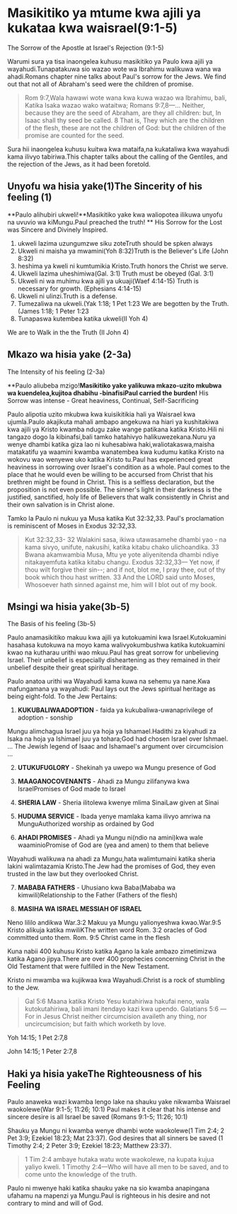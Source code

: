 # Masikitiko ya mtume kwa ajili ya kukataa kwa waisrael(9:1-5)

The Sorrow of the Apostle at Israel's Rejection (9:1-5)

Warumi sura ya tisa inaongelea kuhusu masikitiko ya Paulo kwa ajili ya wayahudi.Tunapatakuwa sio wazao wote wa Ibrahimu walikuwa wana wa ahadi.Romans chapter nine talks about Paul&apos;s sorrow for the Jews. We find out that not all of Abraham&apos;s seed were the children of promise. 

> Rom 9:7,Wala hawawi wote wana kwa kuwa wazao wa Ibrahimu, bali, Katika Isaka wazao wako wataitwa;
Romans 9:7,8&mdash;&hellip; Neither, because they are the seed of Abraham, are they all children: but, In Isaac shall thy seed be called. 8 That is, They which are the children of the flesh, these are not the children of God: but the children of the promise are counted for the seed.

Sura hii inaongelea kuhusu kuitwa kwa mataifa,na kukataliwa kwa wayahudi kama ilivyo tabiriwa.This chapter talks about the calling of the Gentiles, and the rejection of the Jews, as it had been foretold.

## Unyofu wa hisia yake(1)The Sincerity of his feeling (1)

**Paulo alihubiri ukweli!**Masikitiko yake kwa waliopotea ilikuwa unyofu na uvuvio wa kiMungu.Paul preached the truth! ** His Sorrow for the Lost was Sincere and Divinely Inspired.

1. ukweli lazima uzungumzwe siku zoteTruth should be spken always
2. Ukweli ni maisha ya mwamini(Yoh 8:32)Truth is the Believer's Life (John 8:32)
3. heshima ya kweli ni kumtumikia Kristo.Truth honors the Christ we serve.
4. Ukweli lazima uheshimiwa(Gal. 3:1)
Truth must be obeyed (Gal. 3:1)
5. Ukweli ni wa muhimu kwa ajili ya ukuaji(Waef 4:14-15)
Truth is necessary for growth. (Ephesians 4:14-15)
6. Ukweli ni ulinzi.Truth is a defense.
7. Tumezaliwa na ukweli.(Yak 1:18; 1 Pet 1:23
We are begotten by the Truth. (James 1:18; 1 Peter 1:23
8. Tunapaswa kutembea katika ukweli(II Yoh 4)

We are to Walk in the the Truth (II John 4)

## Mkazo wa hisia yake (2-3a)
The Intensity of his feeling (2-3a)

**Paulo aliubeba mzigo!**Masikitiko yake yalikuwa mkazo-uzito mkubwa wa kuendelea,kujitoa dhabihu -binafisiPaul carried the burden!** His Sorrow was intense - Great heaviness, Continual, Self-Sacrificing

Paulo alipotia uzito mkubwa kwa kuisikitikia hali ya Waisrael kwa ujumla.Paulo akajikuta mahali ambapo angekuwa na hiari ya kushitakiwa kwa ajili ya Kristo kwamba ndugu zake wange patikana katika Kristo.Hili ni tangazo dogo la kibinafsi,bali tamko hatahivyo halikuwezekana.Nuru ya wenye dhambi katika giza lao ni kuhesabiwa haki,waliotakaswa,maisha matakatifu ya waamini kwamba wanatembea kwa kudumu katika Kristo na wokovu wao wenyewe uko katika Kristo tu.Paul has experienced great heaviness in sorrowing over Israel&apos;s condition as a whole. Paul comes to the place that he would even be willing to be accursed from Christ that his brethren might be found in Christ. This is a selfless declaration, but the proposition is not even possible. The sinner&apos;s light in their darkness is the justified, sanctified, holy life of Believers that walk consistently in Christ and their own salvation is in Christ alone. 

Tamko la Paulo ni nukuu ya Musa katika Kut 32:32,33.
Paul&apos;s proclamation is reminiscent of Moses in Exodus 32:32,33.

> Kut 32:32,33- 32 Walakini sasa, ikiwa utawasamehe dhambi yao - na kama sivyo, unifute, nakusihi, katika kitabu chako ulichoandika.
 33 Bwana akamwambia Musa, Mtu ye yote aliyenitenda dhambi ndiye nitakayemfuta katika kitabu changu.
Exodus 32:32,33&mdash; Yet now, if thou wilt forgive their sin--; and if not, blot me, I pray thee, out of thy book which thou hast written. 33 And the LORD said unto Moses, Whosoever hath sinned against me, him will I blot out of my book.

## Msingi wa hisia yake(3b-5)
The Basis of his feeling (3b-5)

Paulo anamasikitiko makuu kwa ajili ya kutokuamini kwa Israel.Kutokuamini hasahasa kutokuwa na moyo kama walivyokumbushwa katika kutokuamini kwao na kutharau urithi wao mkuu.Paul has great sorrow for unbelieving Israel. Their unbelief is especially disheartening as they remained in their unbelief despite their great spiritual heritage. 

Paulo anatoa urithi wa Wayahudi kama kuwa na sehemu ya nane.Kwa mafungamana ya wayahudi:
Paul lays out the Jews spiritual heritage as being eight-fold. To the Jew Pertains:

1. **KUKUBALIWAADOPTION** - faida ya kukubaliwa-uwanaprivilege of adoption - sonship 

Mungu alimchagua Israel juu ya hoja ya Ishamael.Hadithi za kiyahudi za Isaka na hoja ya Ishimael juu ya tohara;God had chosen Israel over Ishmael. &hellip; The Jewish legend of Isaac and Ishamael's argument over circumcision &hellip;

2. **UTUKUFUGLORY** - Shekinah ya uwepo wa Mungu presence of God

3. **MAAGANOCOVENANTS** - Ahadi za Mungu zilifanywa kwa IsraelPromises of God made to Israel

4. **SHERIA LAW** - Sheria ilitolewa kwenye mlima SinaiLaw given at Sinai

5. **HUDUMA SERVICE** - Ibada yenye mamlaka kama ilivyo amriwa na MunguAuthorized worship as ordained by God

6. **AHADI PROMISES** - Ahadi ya Mungu ni(ndio na amini)kwa wale waaminioPromise of God are (yea and amen) to them that believe

Wayahudi walikuwa na ahadi za Mungu,hata walimtumaini katika sheria lakini walimtazamia Kristo.The Jew had the promises of God, they even trusted in the law but they overlooked Christ.

7. **MABABA FATHERS** - Uhusiano kwa Baba(Mababa wa kimwili)Relationship to the Father (Fathers of the flesh)

8. **MASIHA WA ISRAEL MESSIAH OF ISRAEL**

Neno lililo andikwa War.3:2 Makuu ya Mungu yalionyeshwa kwao.War.9:5 Kristo alikuja katika mwiliKThe written word Rom. 3:2 oracles of God committed unto them. Rom. 9:5 Christ came in the flesh

Kuna nabii 400 kuhusu Kristo katika Agano la kale ambazo zimetimizwa katika Agano jipya.There are over 400 prophecies concerning Christ in the Old Testament that were fulfilled in the New Testament.

Kristo ni mwamba wa kujikwaa kwa Wayahudi.Christ is a rock of stumbling to the Jew.

>Gal 5:6  Maana katika Kristo Yesu kutahiriwa hakufai neno, wala kutokutahiriwa, bali imani itendayo kazi kwa upendo.
Galatians 5:6 &mdash;For in Jesus Christ neither circumcision availeth any thing, nor uncircumcision; but faith which worketh by love.

Yoh 14:15; 1 Pet 2:7,8

John 14:15; 1 Peter 2:7,8

## Haki ya hisia yakeThe Righteousness of his Feeling

Paulo anaweka wazi kwamba lengo lake na shauku yake nikwamba Waisrael waokolewe(War 9:1-5; 11:26; 10:1)
Paul makes it clear that his intense and sincere desire is all Israel be saved (Romans 9:1-5; 11:26; 10:1)

Shauku ya Mungu ni kwamba wenye dhambi wote waokolewe(1 Tim 2:4; 2 Pet 3:9; Ezekiel 18:23; Mat 23:37).
God desires that all sinners be saved (1 Timothy 2:4; 2 Peter 3:9; Ezekiel 18:23; Matthew 23:37).

> 1 Tim 2:4 ambaye hutaka watu wote waokolewe, na kupata kujua yaliyo kweli.
1 Timothy 2:4&mdash;Who will have all men to be saved, and to come unto the knowledge of the truth.

Paulo ni mwenye haki katika shauku yake na sio kwamba anapingana ufahamu na mapenzi ya Mungu.Paul is righteous in his desire and not contrary to mind and will of God.
